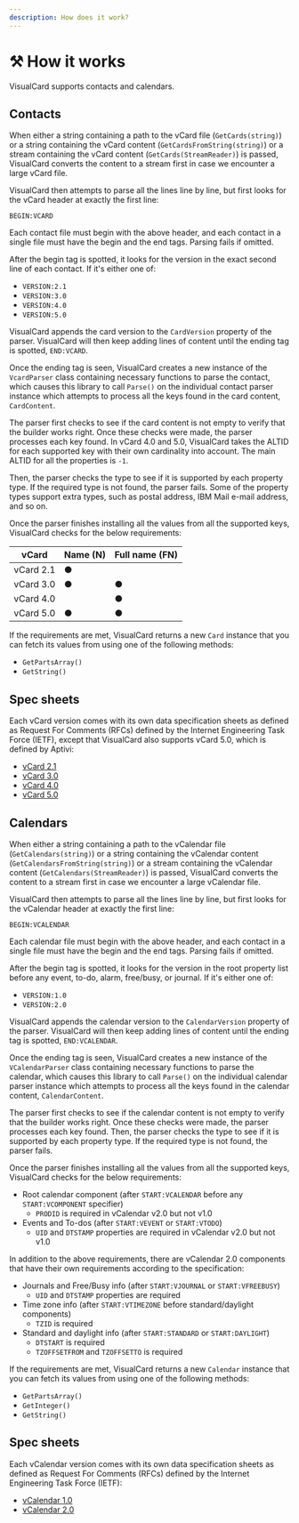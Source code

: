 ```yaml
---
description: How does it work?
---
```


# ⚒️ How it works

VisualCard supports contacts and calendars.

## Contacts

When either a string containing a path to the vCard file (`GetCards(string)`) or a string containing the vCard content (`GetCardsFromString(string)`) or a stream containing the vCard content (`GetCards(StreamReader)`) is passed, VisualCard converts the content to a stream first in case we encounter a large vCard file.

VisualCard then attempts to parse all the lines line by line, but first looks for the vCard header at exactly the first line:

```vcard
BEGIN:VCARD
```

Each contact file must begin with the above header, and each contact in a single file must have the begin and the end tags. Parsing fails if omitted.

After the begin tag is spotted, it looks for the version in the exact second line of each contact. If it's either one of:

* `VERSION:2.1`
* `VERSION:3.0`
* `VERSION:4.0`
* `VERSION:5.0`

VisualCard appends the card version to the `CardVersion` property of the parser. VisualCard will then keep adding lines of content until the ending tag is spotted, `END:VCARD`.

Once the ending tag is seen, VisualCard creates a new instance of the `VcardParser` class containing necessary functions to parse the contact, which causes this library to call `Parse()` on the individual contact parser instance which attempts to process all the keys found in the card content, `CardContent`.

The parser first checks to see if the card content is not empty to verify that the builder works right. Once these checks were made, the parser processes each key found. In vCard 4.0 and 5.0, VisualCard takes the ALTID for each supported key with their own cardinality into account. The main ALTID for all the properties is `-1`.

Then, the parser checks the type to see if it is supported by each property type. If the required type is not found, the parser fails. Some of the property types support extra types, such as postal address, IBM Mail e-mail address, and so on.

Once the parser finishes installing all the values from all the supported keys, VisualCard checks for the below requirements:

| vCard     | Name (N) | Full name (FN) |
| --------- | -------- | -------------- |
| vCard 2.1 | ●        |                |
| vCard 3.0 | ●        | ●              |
| vCard 4.0 |          | ●              |
| vCard 5.0 | ●        | ●              |

If the requirements are met, VisualCard returns a new `Card` instance that you can fetch its values from using one of the following methods:

* `GetPartsArray()`
* `GetString()`

## Spec sheets

Each vCard version comes with its own data specification sheets as defined as Request For Comments (RFCs) defined by the Internet Engineering Task Force (IETF), except that VisualCard also supports vCard 5.0, which is defined by Aptivi:

* [vCard 2.1](https://github.com/Aptivi/VisualCard/raw/main/VisualCard/Specs/vcard-21.txt)
* [vCard 3.0](https://github.com/Aptivi/VisualCard/raw/main/VisualCard/Specs/vcard-30-rfc2426.txt)
* [vCard 4.0](https://github.com/Aptivi/VisualCard/raw/main/VisualCard/Specs/vcard-40-rfc6350.txt)
* [vCard 5.0](https://github.com/Aptivi/VisualCard/raw/main/VisualCard/Specs/vcard-50-aptivi.txt)

## Calendars

When either a string containing a path to the vCalendar file (`GetCalendars(string)`) or a string containing the vCalendar content (`GetCalendarsFromString(string)`) or a stream containing the vCalendar content (`GetCalendars(StreamReader)`) is passed, VisualCard converts the content to a stream first in case we encounter a large vCalendar file.

VisualCard then attempts to parse all the lines line by line, but first looks for the vCalendar header at exactly the first line:

```vcard
BEGIN:VCALENDAR
```

Each calendar file must begin with the above header, and each contact in a single file must have the begin and the end tags. Parsing fails if omitted.

After the begin tag is spotted, it looks for the version in the root property list before any event, to-do, alarm, free/busy, or journal. If it's either one of:

* `VERSION:1.0`
* `VERSION:2.0`

VisualCard appends the calendar version to the `CalendarVersion` property of the parser. VisualCard will then keep adding lines of content until the ending tag is spotted, `END:VCALENDAR`.

Once the ending tag is seen, VisualCard creates a new instance of the `VCalendarParser` class containing necessary functions to parse the calendar, which causes this library to call `Parse()` on the individual calendar parser instance which attempts to process all the keys found in the calendar content, `CalendarContent`.

The parser first checks to see if the calendar content is not empty to verify that the builder works right. Once these checks were made, the parser processes each key found. Then, the parser checks the type to see if it is supported by each property type. If the required type is not found, the parser fails.

Once the parser finishes installing all the values from all the supported keys, VisualCard checks for the below requirements:

* Root calendar component (after `START:VCALENDAR` before any `START:VCOMPONENT` specifier)
  * `PRODID` is required in vCalendar v2.0 but not v1.0
* Events and To-dos (after `START:VEVENT` or `START:VTODO`)
  * `UID` and `DTSTAMP` properties are required in vCalendar v2.0 but not v1.0

In addition to the above requirements, there are vCalendar 2.0 components that have their own requirements according to the specification:

* Journals and Free/Busy info (after `START:VJOURNAL` or `START:VFREEBUSY`)
  * `UID` and `DTSTAMP` properties are required
* Time zone info (after `START:VTIMEZONE` before standard/daylight components)
  * `TZID` is required
* Standard and daylight info (after `START:STANDARD` or `START:DAYLIGHT`)
  * `DTSTART` is required
  * `TZOFFSETFROM` and `TZOFFSETTO` is required

If the requirements are met, VisualCard returns a new `Calendar` instance that you can fetch its values from using one of the following methods:

* `GetPartsArray()`
* `GetInteger()`
* `GetString()`

## Spec sheets

Each vCalendar version comes with its own data specification sheets as defined as Request For Comments (RFCs) defined by the Internet Engineering Task Force (IETF):

* [vCalendar 1.0](https://github.com/Aptivi/VisualCard/raw/main/VisualCard.Calendar/Specs/vcalendar-10.txt)
* [vCalendar 2.0](https://github.com/Aptivi/VisualCard/raw/main/VisualCard.Calendar/Specs/vcalendar-20-rfc5545.txt)
